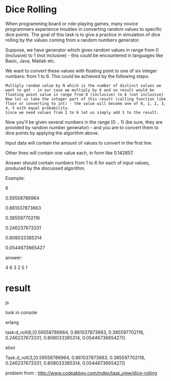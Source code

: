 # Dice Rolling

When programming board or role-playing games, many novice programmers experience troubles in converting random values to specific dice points. The goal of this task is to give a practice in simulation of dice rolling by the values coming from a random numbers generator.

Suppose, we have generator which gives random values in range from 0 (inclusive) to 1 (not inclusive) - this could be encountered in languages like Basic, Java, Matlab etc.

We want to convert these values with floating point to one of six integer numbers: from 1 to 6. This could be achieved by the following steps:

    Multiply random value by N which is the number of distinct values we want to get - in our case we multiply by 6 and so result would be floating point value in range from 0 (inclusive) to 6 (not inclusive)
    Now let us take the integer part of this result (calling function like floor or converting to int) - the value will become one of 0, 1, 2, 3, 4, 5 with equal probability.
    Since we need values from 1 to 6 let us simply add 1 to the result.

Now you'll be given several numbers in the range [0 .. 1) (be sure, they are provided by random number generator) - and you are to convert them to dice points by applying the algorithm above.

Input data will contain the amount of values to convert in the first line.

Other lines will contain one value each, in form like 0.142857.

Answer should contain numbers from 1 to 6 for each of input values, produced by the discussed algorithm.

Example:

6

0.59558786964

0.861037873663

0.385597702116

0.246237673331

0.808033385314

0.0544673665427

answer:

4 6 3 2 5 1


# result
js

look in console

erlang

task:d_roll(6,[0.59558786964, 0.861037873663, 0.385597702116, 0.246237673331, 0.808033385314, 0.0544673665427]).

elixir

Task.d_roll(3,[0.59558786964, 0.861037873663, 0.385597702116, 0.246237673331, 0.808033385314, 0.0544673665427])


problem from :
http://www.codeabbey.com/index/task_view/dice-rolling
